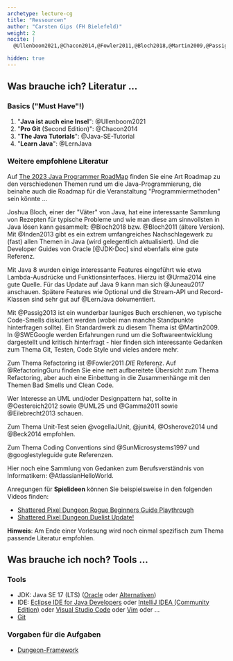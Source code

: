 ```yaml
---
archetype: lecture-cg
title: "Ressourcen"
author: "Carsten Gips (FH Bielefeld)"
weight: 2
nocite: |
  @Ullenboom2021,@Chacon2014,@Fowler2011,@Bloch2018,@Martin2009,@Passig2013,@Urma2014

hidden: true
---
```



## Was brauche ich? Literatur ...

### Basics ("Must Have"!)

1.  "**Java ist auch eine Insel**": @Ullenboom2021
2.  "**Pro Git** (Second Edition)": @Chacon2014
3.  "**The Java Tutorials**": @Java-SE-Tutorial
4.  "**Learn Java**": @LernJava

### Weitere empfohlene Literatur

Auf [The 2023 Java Programmer RoadMap](https://medium.com/javarevisited/the-java-programmer-roadmap-f9db163ef2c2)
finden Sie eine Art Roadmap zu den verschiedenen Themen rund um die Java-Programmierung, die
beinahe auch die Roadmap für die Veranstaltung "Programmiermethoden" sein könnte ... 

Joshua Bloch, einer der "Väter" von Java, hat eine interessante Sammlung von Rezepten für
typische Probleme und wie man diese am sinnvollsten in Java lösen kann gesammelt: @Bloch2018
bzw. @Bloch2011 (ältere Version). Mit @Inden2013 gibt es ein extrem umfangreiches
Nachschlagewerk zu (fast) allen Themen in Java (wird gelegentlich aktualisiert). Und die
Developer Guides von Oracle [@JDK-Doc] sind ebenfalls eine gute Referenz.

Mit Java 8 wurden einige interessante Features eingeführt wie etwa Lambda-Ausdrücke und
Funktionsinterfaces. Hierzu ist @Urma2014 eine gute Quelle. Für das Update auf Java 9 kann
man sich @Juneau2017 anschauen. Spätere Features wie Optional und die Stream-API und
Record-Klassen sind sehr gut auf @LernJava dokumentiert.

Mit @Passig2013 ist ein wunderbar launiges Buch erschienen, wo typische Code-Smells
diskutiert werden (wobei man manche Standpunkte hinterfragen sollte). Ein Standardwerk zu
diesem Thema ist @Martin2009. In @SWEGoogle werden Erfahrungen rund um die
Softwareentwicklung dargestellt und kritisch hinterfragt - hier finden sich interessante
Gedanken zum Thema Git, Testen, Code Style und vieles andere mehr.

Zum Thema Refactoring ist @Fowler2011 *DIE* Referenz. Auf @RefactoringGuru finden Sie eine
nett aufbereitete Übersicht zum Thema Refactoring, aber auch eine Einbettung in die
Zusammenhänge mit den Themen Bad Smells und Clean Code.

Wer Interesse an UML und/oder Designpattern hat, sollte in @Oestereich2012 sowie @UML25
und @Gamma2011 sowie @Eilebrecht2013 schauen.

Zum Thema Unit-Test seien @vogellaJUnit, @junit4, @Osherove2014 und @Beck2014 empfohlen.

Zum Thema Coding Conventions sind @SunMicrosystems1997 und @googlestyleguide gute
Referenzen.

Hier noch eine Sammlung von Gedanken zum Berufsverständnis von Informatikern: @AtlassianHelloWorld.

Anregungen für **Spielideen** können Sie beispielsweise in den folgenden Videos finden:
-   [Shattered Pixel Dungeon Rogue Beginners Guide Playthrough](https://youtu.be/qoc_tDN0QC4)
-   [Shattered Pixel Dungeon Duelist Update!](https://youtu.be/LgSjUWjQg0s)

**Hinweis**: Am Ende einer Vorlesung wird noch einmal spezifisch zum Thema passende
Literatur empfohlen.

## Was brauche ich noch? Tools ...

### Tools

-   JDK: Java SE 17 (LTS) ([Oracle](https://www.oracle.com/java/technologies/downloads/) oder
    [Alternativen](https://code.visualstudio.com/docs/languages/java#_install-a-java-development-kit-jdk))
-   IDE: [Eclipse IDE for Java Developers](https://www.eclipse.org/downloads/) oder
    [IntelliJ IDEA (Community Edition)](https://www.jetbrains.com/idea/) oder
    [Visual Studio Code](https://code.visualstudio.com/) oder [Vim](https://www.vim.org/) oder ...
-   [Git](https://git-scm.com/)

### Vorgaben für die Aufgaben

-   [Dungeon-Framework](https://github.com/Programmiermethoden/Dungeon)
